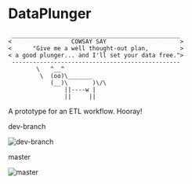 DataPlunger
===========

```
 ________________________________________________ 
<                 COWSAY SAY                     >
<      "Give me a well thought-out plan,         >
< a good plunger... and I'll set your data free.">
 ------------------------------------------------
        \   ^__^
         \  (oo)\_______
            (__)\       )\/\
                ||----w |
                ||     ||
```

A prototype for an ETL workflow. Hooray!

dev-branch

![dev-branch](https://travis-ci.org/mattmakesmaps/DataPlunger.png?branch=development)

master

![master](https://travis-ci.org/mattmakesmaps/DataPlunger.png?branch=master)
